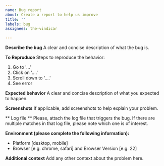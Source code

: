 ```yaml
---
name: Bug report
about: Create a report to help us improve
title: ''
labels: bug
assignees: the-vindicar

---
```


**Describe the bug**
A clear and concise description of what the bug is.

**To Reproduce**
Steps to reproduce the behavior:
1. Go to '...'
2. Click on '....'
3. Scroll down to '....'
4. See error

**Expected behavior**
A clear and concise description of what you expected to happen.

**Screenshots**
If applicable, add screenshots to help explain your problem.

** Log file **
Please, attach the log file that triggers the bug. If there are multiple matches in that log file, please note which one is of interest.

**Environment (please complete the following information):**
 - Platform [desktop, mobile]
 - Browser [e.g. chrome, safari] and Browser Version [e.g. 22]

**Additional context**
Add any other context about the problem here.
